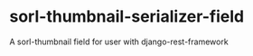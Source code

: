 sorl-thumbnail-serializer-field
===============================

A sorl-thumbnail field for user with django-rest-framework
